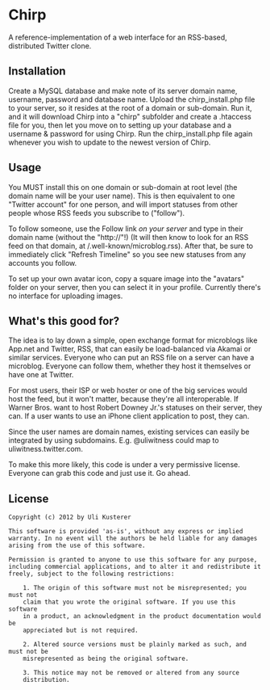 Chirp
=====

A reference-implementation of a web interface for an RSS-based, distributed Twitter clone.


Installation
------------

Create a MySQL database and make note of its server domain name, username, password and database name.
Upload the chirp_install.php file to your server, so it resides at the root of a domain or sub-domain.
Run it, and it will download Chirp into a "chirp" subfolder and create a .htaccess file for you, then
let you move on to setting up your database and a username & password for using Chirp.
Run the chirp_install.php file again whenever you wish to update to the newest version of Chirp.


Usage
-----

You MUST install this on one domain or sub-domain at root level (the domain name will be
your user name). This is then equivalent to one "Twitter account" for one person, and will
import statuses from other people whose RSS feeds you subscribe to ("follow").

To follow someone, use the Follow link *on your server* and type in their domain name
(without the "http://"!) (It will then know to look for an RSS feed on that domain, at
/.well-known/microblog.rss). After that, be sure to immediately click "Refresh Timeline"
so you see new statuses from any accounts you follow.

To set up your own avatar icon, copy a square image into the "avatars" folder on your
server, then you can select it in your profile. Currently there's no interface
for uploading images.


What's this good for?
---------------------

The idea is to lay down a simple, open exchange format for microblogs like App.net
and Twitter, RSS, that can easily be load-balanced via Akamai or similar services.
Everyone who can put an RSS file on a server can have a microblog. Everyone can
follow them, whether they host it themselves or have one at Twitter.

For most users, their ISP or web hoster or one of the big services would host
the feed, but it won't matter, because they're all interoperable. If Warner Bros.
want to host Robert Downey Jr.'s statuses on their server, they can. If a user
wants to use an iPhone client application to post, they can.

Since the user names are domain names, existing services can easily be integrated
by using subdomains. E.g. @uliwitness could map to uliwitness.twitter.com.

To make this more likely, this code is under a very permissive license. Everyone
can grab this code and just use it. Go ahead.


License
-------

	Copyright (c) 2012 by Uli Kusterer
	
	This software is provided 'as-is', without any express or implied
	warranty. In no event will the authors be held liable for any damages
	arising from the use of this software.
	
	Permission is granted to anyone to use this software for any purpose,
	including commercial applications, and to alter it and redistribute it
	freely, subject to the following restrictions:
	
		1. The origin of this software must not be misrepresented; you must not
		claim that you wrote the original software. If you use this software
		in a product, an acknowledgment in the product documentation would be
		appreciated but is not required.
		
		2. Altered source versions must be plainly marked as such, and must not be
		misrepresented as being the original software.
		
		3. This notice may not be removed or altered from any source
		distribution.
	
